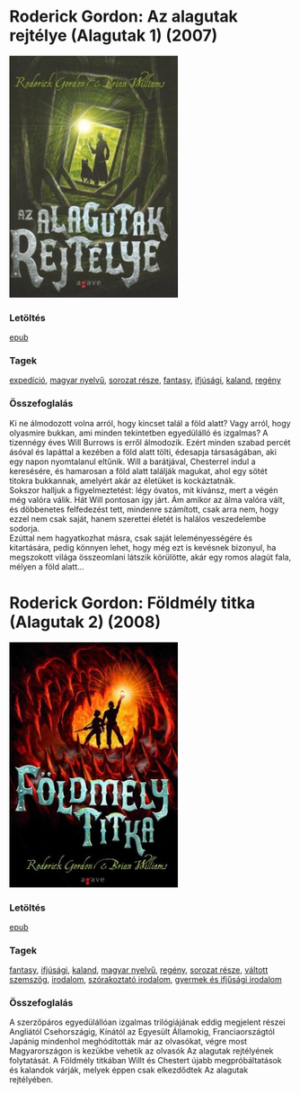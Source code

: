 # <a name="id_971">Roderick Gordon: Az alagutak rejtélye (Alagutak 1) (2007)</a>
<img src="https://github.com/BercziSandor/calibre_lib/raw/main/libs/main/Roderick%20Gordon/Az%20alagutak%20rejtelye%20%28971%29/cover.jpg" alt="cover" width="300"/>

### Letöltés
[epub](https://github.com/BercziSandor/calibre_lib/raw/main/libs/main/Roderick%20Gordon/Az%20alagutak%20rejtelye%20%28971%29/Az%20alagutak%20rejtelye%20-%20Roderick%20Gordon.epub)

### Tagek
[expedíció](https://github.com/berczisandor/calibre_lib/libs/main/_tags/exped%c3%adci%c3%b3.md), [magyar nyelvű](https://github.com/berczisandor/calibre_lib/libs/main/_tags/magyar%20nyelv%c5%b1.md), [sorozat része](https://github.com/berczisandor/calibre_lib/libs/main/_tags/sorozat%20r%c3%a9sze.md), [fantasy](https://github.com/berczisandor/calibre_lib/libs/main/_tags/fantasy.md), [ifjúsági](https://github.com/berczisandor/calibre_lib/libs/main/_tags/ifj%c3%bas%c3%a1gi.md), [kaland](https://github.com/berczisandor/calibre_lib/libs/main/_tags/kaland.md), [regény](https://github.com/berczisandor/calibre_lib/libs/main/_tags/reg%c3%a9ny.md)

### Összefoglalás
<div>
<p>Ki ​ne álmodozott volna arról, hogy kincset talál a föld alatt? Vagy arról, hogy olyasmire bukkan, ami minden tekintetben egyedülálló és izgalmas? A tizennégy éves Will Burrows is erről álmodozik. Ezért minden szabad percét ásóval és lapáttal a kezében a föld alatt tölti, édesapja társaságában, aki egy napon nyomtalanul eltűnik. Will a barátjával, Chesterrel indul a keresésére, és hamarosan a föld alatt találják magukat, ahol egy sötét titokra bukkannak, amelyért akár az életüket is kockáztatnák. <br>Sokszor halljuk a figyelmeztetést: légy óvatos, mit kívánsz, mert a végén még valóra válik. Hát Will pontosan így járt. Ám amikor az álma valóra vált, és döbbenetes felfedezést tett, mindenre számított, csak arra nem, hogy ezzel nem csak saját, hanem szerettei életét is halálos veszedelembe sodorja.<br>Ezúttal nem hagyatkozhat másra, csak saját leleményességére és kitartására, pedig könnyen lehet, hogy még ezt is kevésnek bizonyul, ha megszokott világa összeomlani látszik körülötte, akár egy romos alagút fala, mélyen a föld alatt…</p></div>


# <a name="id_974">Roderick Gordon: Földmély titka (Alagutak 2) (2008)</a>
<img src="https://github.com/BercziSandor/calibre_lib/raw/main/libs/main/Roderick%20Gordon/Foldmely%20Titka%20%28974%29/cover.jpg" alt="cover" width="300"/>

### Letöltés
[epub](https://github.com/BercziSandor/calibre_lib/raw/main/libs/main/Roderick%20Gordon/Foldmely%20Titka%20%28974%29/Foldmely%20Titka%20-%20Roderick%20Gordon.epub)

### Tagek
[fantasy](https://github.com/berczisandor/calibre_lib/libs/main/_tags/fantasy.md), [ifjúsági](https://github.com/berczisandor/calibre_lib/libs/main/_tags/ifj%c3%bas%c3%a1gi.md), [kaland](https://github.com/berczisandor/calibre_lib/libs/main/_tags/kaland.md), [magyar nyelvű](https://github.com/berczisandor/calibre_lib/libs/main/_tags/magyar%20nyelv%c5%b1.md), [regény](https://github.com/berczisandor/calibre_lib/libs/main/_tags/reg%c3%a9ny.md), [sorozat része](https://github.com/berczisandor/calibre_lib/libs/main/_tags/sorozat%20r%c3%a9sze.md), [váltott szemszög](https://github.com/berczisandor/calibre_lib/libs/main/_tags/v%c3%a1ltott%20szemsz%c3%b6g.md), [irodalom](https://github.com/berczisandor/calibre_lib/libs/main/_tags/irodalom.md), [szórakoztató irodalom](https://github.com/berczisandor/calibre_lib/libs/main/_tags/sz%c3%b3rakoztat%c3%b3%20irodalom.md), [gyermek és ifjűsági irodalom](https://github.com/berczisandor/calibre_lib/libs/main/_tags/gyermek%20%c3%a9s%20ifj%c5%b1s%c3%a1gi%20irodalom.md)

### Összefoglalás
<div>
<p>A szerzőpáros egyedülállóan izgalmas trilógiájának eddig megjelent részei Angliától Csehországig, Kínától az Egyesült Államokig, Franciaországtól Japánig mindenhol meghódították már az olvasókat, végre most Magyarországon is kezükbe vehetik az olvasók Az alagutak rejtélyének folytatását. A Földmély titkában Willt és Chestert újabb megpróbáltatások és kalandok várják, melyek éppen csak elkezdődtek Az alagutak rejtélyében.</p></div>



